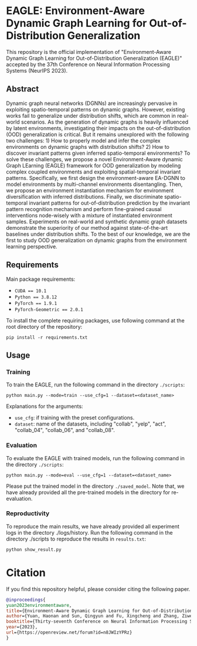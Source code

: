 # EAGLE: Environment-Aware Dynamic Graph Learning for Out-of-Distribution Generalization

This repository is the official implementation of "Environment-Aware Dynamic Graph Learning for Out-of-Distribution Generalization (EAGLE)" accepted by the 37th Conference on Neural Information Processing Systems (NeurIPS 2023).

## Abstract

Dynamic graph neural networks (DGNNs) are increasingly pervasive in exploiting spatio-temporal patterns on dynamic graphs. However, existing works fail to generalize under distribution shifts, which are common in real-world scenarios. As the generation of dynamic graphs is heavily influenced by latent environments, investigating their impacts on the out-of-distribution (OOD) generalization is critical. But it remains unexplored with the following two challenges: 1) How to properly model and infer the complex environments on dynamic graphs with distribution shifts? 2) How to discover invariant patterns given inferred spatio-temporal environments? To solve these challenges, we propose a novel Environment-Aware dynamic Graph LEarning (EAGLE) framework for OOD generalization by modeling complex coupled environments and exploiting spatial-temporal invariant patterns. Specifically, we first design the environment-aware EA-DGNN to model environments by multi-channel environments disentangling. Then, we propose an environment instantiation mechanism for environment diversification with inferred distributions. Finally, we discriminate spatio-temporal invariant patterns for out-of-distribution prediction by the invariant pattern recognition mechanism and perform fine-grained causal interventions node-wisely with a mixture of instantiated environment samples. Experiments on real-world and synthetic dynamic graph datasets demonstrate the superiority of our method against state-of-the-art baselines under distribution shifts. To the best of our knowledge, we are the first to study OOD generalization on dynamic graphs from the environment learning perspective.

## Requirements

Main package requirements:

- `CUDA == 10.1`
- `Python == 3.8.12`
- `PyTorch == 1.9.1`
- `PyTorch-Geometric == 2.0.1`

To install the complete requiring packages, use following command at the root directory of the repository:

```setup
pip install -r requirements.txt
```



## Usage

### Training

To train the EAGLE, run the following command in the directory `./scripts`:

```train
python main.py --mode=train --use_cfg=1 --dataset=<dataset_name>
```
Explanations for the arguments:

- `use_cfg`: if training with the preset configurations.
- `dataset`: name of the datasets, including "collab", "yelp", "act", "collab_04", "collab_06", and "collab_08".


### Evaluation

To evaluate the EAGLE with trained models, run the following command in the directory `./scripts`:

```eval
python main.py --mode=eval --use_cfg=1 --dataset=<dataset_name>
```

Please put the trained model in the directory `./saved_model`. Note that, we have already provided all the pre-trained models in the directory for re-evaluation.

### Reproductivity

To reproduce the main results, we have already provided all experiment logs in the directory ./logs/history. Run the following command in the directory ./scripts to reproduce the results in `results.txt`:

```
python show_result.py
```

# Citation
If you find this repository helpful, please consider citing the following paper.

```bibtex
@inproceedings{
yuan2023environmentaware,
title={Environment-Aware Dynamic Graph Learning for Out-of-Distribution Generalization},
author={Yuan, Haonan and Sun, Qingyun and Fu, Xingcheng and Zhang, Ziwei and Ji, Cheng and Peng, Hao and Li, Jianxin},
booktitle={Thirty-seventh Conference on Neural Information Processing Systems},
year={2023},
url={https://openreview.net/forum?id=n8JWIzYPRz}
}
```
